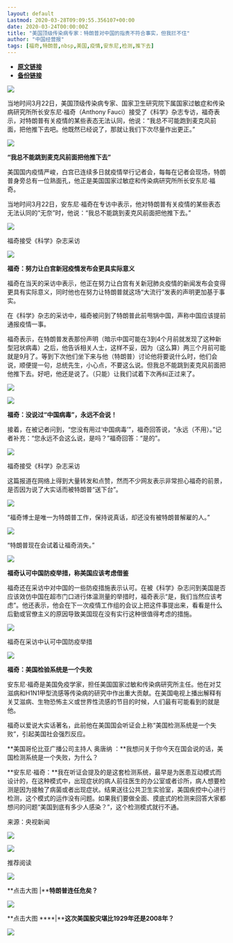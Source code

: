 ```yaml
---
layout: default
Lastmod: 2020-03-28T09:09:55.356107+00:00
date: 2020-03-24T00:00:00Z
title: "美国顶级传染病专家：特朗普对中国的指责不符合事实，但我拦不住"
author: "中国经营报"
tags: [福奇,特朗普,nbsp,美国,疫情,安东尼,检测,推下去]
---
```


* [**原文链接**](https://mp.weixin.qq.com/s/4TC3ui_3bTxEjrcFJVEgxQ)
* [**备份链接**](http://archive.is/1AIMG)


![](/images/post/5fdb3f87f44cf8ae08d41ad1e0b84841.jpg)

当地时间3月22日，美国顶级传染病专家、国家卫生研究院下属国家过敏症和传染病研究所所长安东尼·福奇（Anthony Fauci）接受了《科学》杂志专访，福奇表示，对特朗普有关疫情的某些表态无法认同，他说：“我总不可能跑到麦克风前面，把他推下去吧。他既然已经说了，那就让我们下次尽量作出更正。”

![](/images/post/bc3576ff279d80264ac4f6d7a60432f9.jpg)

**“我总不能跳到麦克风前面把他推下去”**

美国国内疫情严峻，白宫已连续多日就疫情举行记者会，每每在记者会现场，特朗普身旁总有一位熟面孔，他正是美国国家过敏症和传染病研究所所长安东尼·福奇。

当地时间3月22日，安东尼·福奇在专访中表示，他对特朗普有关疫情的某些表态无法认同的“无奈”时，他说：“我总不能跳到麦克风前面把他推下去。”

![](/images/post/f1e7ee3c0f72ef696132493f87a832a4.jpg)

福奇接受《科学》杂志采访

![](/images/post/bc3576ff279d80264ac4f6d7a60432f9.jpg)

**福奇：努力让白宫新冠疫情发布会更具实际意义**

福奇在当天的采访中表示，他正在努力让白宫有关新冠肺炎疫情的新闻发布会变得更具有实际意义，同时他也在努力让特朗普就这场“大流行”发表的声明更加基于事实。  

在《科学》杂志的采访中，福奇被问到了特朗普此前甩锅中国，声称中国应该提前通报疫情一事。 

福奇表示，在特朗普发表那份声明（暗示中国可能在3到4个月前就发现了这种新型冠状病毒）之后，他告诉相关人士，这样不妥，因为（这么算）两三个月前可能就是9月了。等到下次他们坐下来与他（特朗普）讨论他将要说什么时，他们会说，顺便提一句，总统先生，小心点，不要这么说。但我总不能跳到麦克风前面把他推下去。好吧，他还是说了。（只能）让我们试着下次再纠正过来了。 

![](/images/post/36cb31829768740345651700a5efbf02.jpg)

![](/images/post/bc3576ff279d80264ac4f6d7a60432f9.jpg)

**福奇：没说过“中国病毒”，永远不会说！**

接着，在被记者问到，“您没有用过‘中国病毒’”，福奇回答说，“永远（不用）。”记者补充：“您永远不会这么说，是吗？”福奇回答：“是的”。 

![](/images/post/638471c9cc80446f3f10782374c33ee6.jpg)

福奇接受《科学》杂志采访

这篇报道在网络上得到大量转发和点赞，然而不少网友表示非常担心福奇的前景，是否因为说了大实话而被特朗普“送下台”。

![](/images/post/f9e708547eb0f4888802e93416f8266e.jpg)

“福奇博士是唯一为特朗普工作，保持说真话，却还没有被特朗普解雇的人。”

![](/images/post/5afd149303c8b4245328896745f85cbf.jpg)

“特朗普现在会试着让福奇消失。”

![](/images/post/bc3576ff279d80264ac4f6d7a60432f9.jpg)

**福奇认可中国防疫举措，称美国应该考虑借鉴**

福奇还在采访中对中国的一些防疫措施表示认可。在被《科学》杂志问到美国是否应该效仿中国在超市门口进行体温测量的举措时，福奇表示“是，我们当然应该考虑”。他还表示，他会在下一次疫情工作组的会议上把这件事提出来，看看是什么后勤或官僚主义的原因导致美国现在没有实行这种很值得考虑的措施。

![](/images/post/235284b3ea304cc2ccf6b0df0d3b4e01.jpg)

福奇在采访中认可中国防疫举措

![](/images/post/bc3576ff279d80264ac4f6d7a60432f9.jpg)

**福奇：美国检验系统是一个失败**

安东尼·福奇是美国免疫学家，担任美国国家过敏和传染病研究所主任。他在对艾滋病和H1N1甲型流感等传染病的研究中作出重大贡献。在美国电视上播出解释有关艾滋病、生物恐怖主义或世界性流感的节目的时候，人们最有可能看到的就是他。

福奇以爱说大实话著名，此前他在美国国会听证会上称“美国检测系统是一个失败”，引起美国社会强烈反应。

**美国哥伦比亚广播公司主持人 奥唐纳 ：**我想问关于你今天在国会说的话，美国检测系统是一个失败，为什么？

**安东尼·福奇：**我在听证会提及的是这套检测系统，最早是为医患互动模式而设计的，在这种模式中，出现症状的病人前往医生的办公室或者诊所，病人想要检测是因为接触了病菌或者出现症状。结果送往公共卫生实验室，美国疾控中心进行检测，这个模式的运作没有问题。如果我们要做全面、摸底式的检测来回答大家都想问的问题“美国到底有多少人感染？”，这个检测模式就行不通。

来源：央视新闻

  

[![](/images/post/c2249a13ced555acfcf85a0a1f9aea19.jpg)](https://e.vhall.com/subject/view/599011308)

  

![](/images/post/43b7a57fd045be64890b8526d60a1277.jpg)

  

推荐阅读

[![](/images/post/70dce4f6a135782b35e3b2d1084c6d3d.jpg)](http://mp.weixin.qq.com/s?__biz=MjA5NTMyOTMwMQ==&mid=2651973901&idx=1&sn=480256189e7dc5beab3b3abff8a62875&chksm=4f3e8e77784907615d7ac56e870a97994392ee6cd3d33743c1025b8ae6f59ac10a74ac1c6332&scene=21#wechat_redirect)

**点击大图 |****特朗普连任危矣？**  

  

[![](/images/post/91d1b7a3693601a624933c9a4f6d0a6a.jpg)](http://mp.weixin.qq.com/s?__biz=MjA5NTMyOTMwMQ==&mid=2651973661&idx=1&sn=b417fb1af2100d9ef04c5b0c199753a7&chksm=4f3e8f6778490671acf62c88b5f7f17ec4bcaf7a107c863a07cc4182ac6067db5c486525924e&scene=21#wechat_redirect)

**点击大图 ****|****这次美国股灾堪比1929年还是2008年？**  

  

![](/images/post/f3501c0a0df0124df45b227b216c07a4.jpg)

